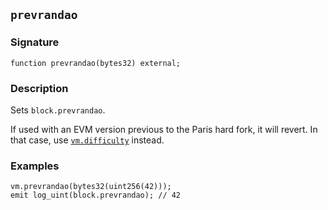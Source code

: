 ## `prevrandao`

### Signature

```solidity
function prevrandao(bytes32) external;
```

### Description

Sets `block.prevrandao`.

If used with an EVM version previous to the Paris hard fork, it will revert. In that case, use [`vm.difficulty`][prevrandao] instead.

### Examples

```solidity
vm.prevrandao(bytes32(uint256(42)));
emit log_uint(block.prevrandao); // 42
```


[prevrandao]: ./difficulty.md